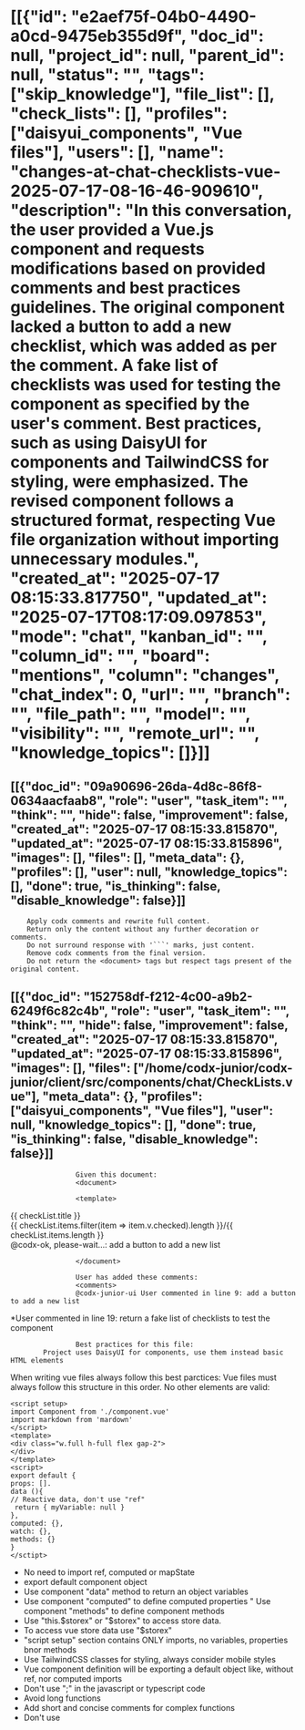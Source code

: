 # [[{"id": "e2aef75f-04b0-4490-a0cd-9475eb355d9f", "doc_id": null, "project_id": null, "parent_id": null, "status": "", "tags": ["skip_knowledge"], "file_list": [], "check_lists": [], "profiles": ["daisyui_components", "Vue files"], "users": [], "name": "changes-at-chat-checklists-vue-2025-07-17-08-16-46-909610", "description": "In this conversation, the user provided a Vue.js component and requests modifications based on provided comments and best practices guidelines. The original component lacked a button to add a new checklist, which was added as per the comment. A fake list of checklists was used for testing the component as specified by the user's comment. Best practices, such as using DaisyUI for components and TailwindCSS for styling, were emphasized. The revised component follows a structured format, respecting Vue file organization without importing unnecessary modules.", "created_at": "2025-07-17 08:15:33.817750", "updated_at": "2025-07-17T08:17:09.097853", "mode": "chat", "kanban_id": "", "column_id": "", "board": "mentions", "column": "changes", "chat_index": 0, "url": "", "branch": "", "file_path": "", "model": "", "visibility": "", "remote_url": "", "knowledge_topics": []}]]
## [[{"doc_id": "09a90696-26da-4d8c-86f8-0634aacfaab8", "role": "user", "task_item": "", "think": "", "hide": false, "improvement": false, "created_at": "2025-07-17 08:15:33.815870", "updated_at": "2025-07-17 08:15:33.815896", "images": [], "files": [], "meta_data": {}, "profiles": [], "user": null, "knowledge_topics": [], "done": true, "is_thinking": false, "disable_knowledge": false}]]

        Apply codx comments and rewrite full content.
        Return only the content without any further decoration or comments.
        Do not surround response with '```' marks, just content.
        Remove codx comments from the final version.
        Do not return the <document> tags but respect tags present of the original content.
        
## [[{"doc_id": "152758df-f212-4c00-a9b2-6249f6c82c4b", "role": "user", "task_item": "", "think": "", "hide": false, "improvement": false, "created_at": "2025-07-17 08:15:33.815870", "updated_at": "2025-07-17 08:15:33.815896", "images": [], "files": ["/home/codx-junior/codx-junior/client/src/components/chat/CheckLists.vue"], "meta_data": {}, "profiles": ["daisyui_components", "Vue files"], "user": null, "knowledge_topics": [], "done": true, "is_thinking": false, "disable_knowledge": false}]]

                    Given this document:
                    <document>

                    <template>
  <div class="flex gap-2">
    <div v-for="checkList in checkLists" :key="checkList.title" class="badge">
      <div>{{ checkList.title }}</div>
      <div>
        <i class="fa-regular fa-square-check"></i>
        {{ checkList.items.filter(item => item.v.checked).length }}/{{ checkList.items.length }}
      </div>
    </div>
    @codx-ok, please-wait...: add a button to add a new list
  </div>
</template>

<script>
export default {
  props: ['chat'],
  computed: {
    checkLists() {
      // return this.chat.check_lists
      @codx-ok, please-wait...: return a fake list of checklists to test the component
    }
  }
}
</script>

                    </document>

                    User has added these comments:
                    <comments>
                    @codx-junior-ui User commented in line 9: add a button to add a new list
  *User commented in line 19: return a fake list of checklists to test the component
                    </comments>

                    Best practices for this file:
            Project uses DaisyUI for components, use them instead basic HTML elements
When writing vue files always follow this best parctices:
Vue files must always follow this structure in this order.
No other elements are valid:
```example vue file
<script setup>
import Component from './component.vue'
import markdown from 'mardown'
</script>
<template>
<div class="w.full h-full flex gap-2">
</div>
</template>
<script>
export default {
props: [].
data (){
// Reactive data, don't use "ref"
 return { myVariable: null }
},
computed: {},
watch: {},
methods: {}
}
</sctipt>
```
* No need to import ref, computed or mapState 
* export default component object
* Use component "data" method to return an object variables
* Use component "computed" to define computed properties
" Use component "methods" to define component methods 
* Use "this.$storex" or "$storex" to access store data.
* To access vue store data use "$storex"
* "script setup" section contains ONLY imports, no variables, properties bnor methods
* Use TailwindCSS classes for styling, always consider mobile styles
* Vue component definition will be exporting a default object like, without ref, nor computed imports
* Don't use ";" in the javascript or typescript code
* Avoid long functions
* Add short and concise comments for complex functions
* Don't use <style> elements, use TailWindCSS classes
            
                    
## [[{"doc_id": "5199e665-c447-4e3e-85e2-fbd4538db01c", "role": "assistant", "task_item": "", "think": null, "hide": false, "improvement": false, "created_at": "2025-07-17 08:15:33.815870", "updated_at": "2025-07-17 08:15:33.815896", "images": [], "files": [], "meta_data": {"time_taken": 18.198991060256958, "first_chunk_time_taken": 0.00010251998901367188, "model": "gpt-4o"}, "profiles": ["daisyui_components", "Vue files"], "user": null, "knowledge_topics": [], "done": true, "is_thinking": null, "disable_knowledge": false}]]
<template>
  <div class="flex gap-2">
    <div v-for="checkList in checkLists" :key="checkList.title" class="badge">
      <div>{{ checkList.title }}</div>
      <div>
        <i class="fa-regular fa-square-check"></i>
        {{ checkList.items.filter(item => item.v.checked).length }}/{{ checkList.items.length }}
      </div>
    </div>
    <button class="btn">Add New List</button>
  </div>
</template>

<script>
export default {
  props: ['chat'],
  computed: {
    checkLists() {
      return [
        {
          title: 'Checklist 1',
          items: [
            { v: { checked: true } },
            { v: { checked: false } }
          ]
        },
        {
          title: 'Checklist 2',
          items: [
            { v: { checked: true } },
            { v: { checked: true } }
          ]
        }
      ]
    }
  }
}
</script>
